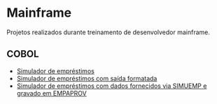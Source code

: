 # Mainframe
 Projetos realizados durante treinamento de desenvolvedor mainframe.

 ## COBOL

* [Simulador de empréstimos](https://github.com/favelar86/Mainframe/tree/main/Projeto_01)
* [Simulador de empréstimos com saída formatada](https://github.com/favelar86/Mainframe/tree/main/Projeto_02)
* [Simulador de empréstimos com dados fornecidos via SIMUEMP e gravado em EMPAPROV](https://github.com/favelar86/Mainframe/tree/main/Projeto_03)